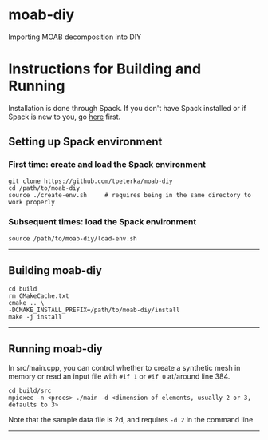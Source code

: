 # moab-diy
Importing MOAB decomposition into DIY

# Instructions for Building and Running

Installation is done through Spack. If you don't have Spack installed or if Spack is new to you, go [here](https://spack.readthedocs.io/en/latest/) first.

## Setting up Spack environment

### First time: create and load the Spack environment

```
git clone https://github.com/tpeterka/moab-diy
cd /path/to/moab-diy
source ./create-env.sh     # requires being in the same directory to work properly
```

### Subsequent times: load the Spack environment

```
source /path/to/moab-diy/load-env.sh
```

----

## Building moab-diy

```
cd build
rm CMakeCache.txt
cmake .. \
-DCMAKE_INSTALL_PREFIX=/path/to/moab-diy/install
make -j install
```

-----

## Running moab-diy

In src/main.cpp, you can control whether to create a synthetic mesh in memory or read an input file with
`#if 1` or `#if 0` at/around line 384.

```
cd build/src
mpiexec -n <procs> ./main -d <dimension of elements, usually 2 or 3, defaults to 3>
```

Note that the sample data file is 2d, and requires `-d 2` in the command line

-----
